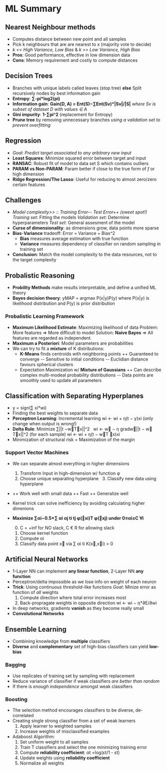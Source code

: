 # ML Summary

## Nearest Neighbour methods
* Computes distance between new point and all samples
* Pick k neighbours that are are nearest to x (majority vote to decide)
* *k << High Variance, Low Bias* & *k >> Low Variance, High Bias*
* **Pros**: Good performance, effective in low dimension data
* **Cons**: Memory requirement and costly to compute distances

## Decision Trees
* Branches with unique labels called leaves (stop tree)
    **else** Split recursively nodes by best information gain
* **Entropy**: **∑-pi\*log2(pi)**
* **Information gain**: **Gain(D, A) = Ent(S)−∑Ent(Sv)\*|Sv|/|S|**
    *where Sv is subset of dataset D with values ∈ A*
* **Gini impurity**: **1-∑pi^2** (replacement for Entropy)
* **Prune tree** by removing unnecessary branches
    *using a validation set to prevent overfitting*
    
## Regression
* *Goal: Predict target associated to any arbitrary new input*
* **Least Squares**: Minimize squared error between target and input
* **RANSAC**: Robust fit of model to data set S which contains outliers
* **PARAM vs Non-PARAM**: Param better if close to the true form of *f* or high dimension
* **Ridge Regression/The Lasso**: Useful for reducing to almost zero/zero certain features

## Challenges
* *Model complexity>> :: Training Error-- Test Error++ (sweet spot!)*
    *Training set*: Fitting the models
    *Validation set*: Determine hyperparameters
    *Test set*: General assesment of the model
* **Curse of dimensionality**: as dimensions grow, data points more sparse
* **Bias**-**Variance** tradeoff: Error = Variance + Bias^2
    * **Bias** measures average estimation with true function
    * **Variance** measures dependency of classifier on random sampling in training set
* **Conclusion**:
    Match the model complexity to the data resources, not to the target complexity
    
## Probalistic Reasoning
* **Probility Methods** make results interpretable, and define a unified ML theory
* **Bayes decision theory**: yMAP = argmax P(x|y)P(y)
   where P(x|y) is likelihood distribution and P(y) is prior distribution

### Probalistic Learning Framework
* **Maximum Likelihood Estimate**: Maximizing likelihood of data
   Problem: More features => More difficult to model
   Solution: **Naive Bayes** => All features are regarded as independent.
* **Maximum a Posteriori**: Model parameters are probabilities
* We can try to fit a **mixture** of K distributions:
   * **K-Means** finds centroids with neighboring points
     ++ Guaranteed to converge
     -- Sensitive to initial conditions
     -- Euclidian distance favours spherical clusters
   * Expectation Maximization w/ **Mixture of Gaussians**
     ++ Can describe complex multi-modeal probability distributions
     -- Data points are smoothly used to update all parameters
   
## Classification with Separating Hyperplanes
* y = sign(∑ xi\*wi)
* Finding the best weights to separate data
* **Perceptron Learning**: Incremental learning
   wi ← wi + η(t − y)xi (only change when output is wrong!)
* **Delta Rule**: Minimize ∑||t −w⃗T⃗x||^2
   wi ← w⃗ − η gradw⃗||t − w⃗ T⃗x||^2 (for each sample)
   wi ← wi + η(t − w⃗T ⃗x)xi
* Minimization of structural risk = Maximization of the margin

### Support Vector Machines
* We can separate almost everything in higher dimensions
   1. Transform Input in high-dimension w/ function φ
   2. Choose unique separating hyperplane
   3. Classify new data using hyperplane
* ++ Work well with small data ++ Fast ++ Generalize well
* Kernel trick can solve inefficiency by avoiding calculating higher dimenions
* **Maximize ∑αi−0.5\*∑ αi αj ti tj φ(⃗xi)T φ(⃗xj) under 0≤αi≤C ∀i**

   0. C = +inf for NO slack, C € R for allowing slack
   1. Choose kernel function
   2. Compute αi
   3. Classify data point x⃗ via ∑ αi ti K(x⃗,x⃗i) > 0

## Artificial Neural Networks
* 1-Layer NN can implement **any linear function**, 2-Layer NN **any function**
* Perceptron/delta impossible as we lose info on weight of each neuron
* **Trick**: Using continuous threshold-like functions
   *Goal*: Minize error as function of *all* weights
   1. Compute direction where total error increases most
   2. Back-propragate weights in opposite direction wi ← wi − η\*∂E/∂wi
* In deep networks, gradients **vanish** as they become really small
* **Convolutional Networks**
   
## Ensemble Learning
* Combining knowledge from **multiple** classifiers
* **Diverse** and **complementary** set of high-bias classifiers can yield **low-bias**

### Bagging
* Use replicates of training set by sampling with replacement
* Reduce variance of classifier if weak classifiers *are better than random*
* If there is *enough independence* amongst weak classifiers

### Boosting
* The selection method encourages classifiers to be diverse, de-correlated
* Creating single strong classifier from a set of weak learners
   1. Apply learner to weighted samples
   2. Increase weights of misclassified examples
* Adaboost Algorithm:
   1. Set uniform weight to all samples
   2. Train T classifiers and select the one minimizing training error
   3. Compute **reliability coefficient**: αt =log(εt/1 - εt)
   4. Update weights using **reliability coefficient**
   5. Normalize all weights
